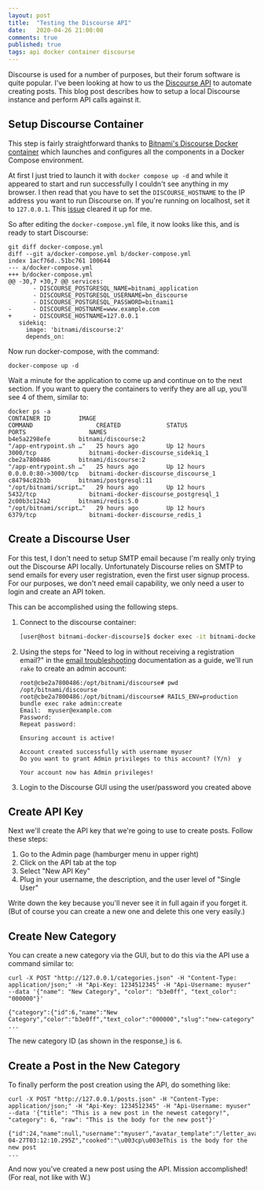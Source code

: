 ```yaml
---
layout: post
title:  "Testing the Discourse API"
date:   2020-04-26 21:00:00
comments: true
published: true
tags: api docker container discourse
---
```


Discourse is used for a number of purposes, but their forum software is quite popular. I've been looking at how to us the [Discourse API](https://docs.discourse.org/) to
automate creating posts. This blog post describes how to setup a local Discourse
instance and perform API calls against it.

## Setup Discourse Container

This step is fairly straightforward thanks to [Bitnami's Discourse Docker
container](https://github.com/bitnami/bitnami-docker-discourse) which launches
and configures all the components in a Docker Compose environment.

At first I just tried to launch it with `docker compose up -d` and while it
appeared to start and run successfully I couldn't see anything in my browser. I
then read that you have to set the `DISCOURSE_HOSTNAME` to the IP address you
want to run Discourse on. If you're running on localhost, set it to `127.0.0.1`.
This [issue](https://github.com/bitnami/bitnami-docker-discourse/issues/100)
cleared it up for me.

So after editing the `docker-compose.yml` file, it now looks like this, and is
ready to start Discourse:

```
git diff docker-compose.yml
diff --git a/docker-compose.yml b/docker-compose.yml
index 1acf76d..51bc761 100644
--- a/docker-compose.yml
+++ b/docker-compose.yml
@@ -30,7 +30,7 @@ services:
       - DISCOURSE_POSTGRESQL_NAME=bitnami_application
       - DISCOURSE_POSTGRESQL_USERNAME=bn_discourse
       - DISCOURSE_POSTGRESQL_PASSWORD=bitnami1
-      - DISCOURSE_HOSTNAME=www.example.com
+      - DISCOURSE_HOSTNAME=127.0.0.1
   sidekiq:
     image: 'bitnami/discourse:2'
     depends_on:
```

Now run docker-compose, with the command:

```
docker-compose up -d
```

Wait a minute for the application to come up and continue on to the next section. If you want to query the containers to verify they are all up, you'll see 4 of them, similar to:

```
docker ps -a
CONTAINER ID        IMAGE                                                 COMMAND                  CREATED             STATUS                     PORTS                  NAMES
b4e5a2298efe        bitnami/discourse:2                                   "/app-entrypoint.sh …"   25 hours ago        Up 12 hours                3000/tcp               bitnami-docker-discourse_sidekiq_1
cbe2a7800486        bitnami/discourse:2                                   "/app-entrypoint.sh …"   25 hours ago        Up 12 hours                0.0.0.0:80->3000/tcp   bitnami-docker-discourse_discourse_1
c84794c82b3b        bitnami/postgresql:11                                 "/opt/bitnami/script…"   29 hours ago        Up 12 hours                5432/tcp               bitnami-docker-discourse_postgresql_1
2c00b3c124a2        bitnami/redis:5.0                                     "/opt/bitnami/script…"   29 hours ago        Up 12 hours                6379/tcp               bitnami-docker-discourse_redis_1

```

## Create a Discourse User

For this test, I don't need to setup SMTP email because I'm really only trying
out the Discourse API locally. Unfortunately Discourse relies on SMTP to
send emails for every user registration, even the first user signup process. For our purposes, we don't need email
capability, we only need a user to login and create an API token.

This can be accomplished using the following steps.

1. Connect to the discourse container:

    ``` bash
    [user@host bitnami-docker-discourse]$ docker exec -it bitnami-docker-discourse_discourse_1 /bin/bash
    ```

2. Using the steps for "Need to log in without receiving a registration email?" in the [email troubleshooting](https://meta.discourse.org/t/troubleshooting-email-on-a-new-discourse-install/16326/2) documentation as a guide, we'll run `rake` to create an admin account:

       root@cbe2a7800486:/opt/bitnami/discourse# pwd
       /opt/bitnami/discourse
       root@cbe2a7800486:/opt/bitnami/discourse# RAILS_ENV=production bundle exec rake admin:create
       Email:  myuser@example.com
       Password:  
       Repeat password:  

       Ensuring account is active!

       Account created successfully with username myuser
       Do you want to grant Admin privileges to this account? (Y/n)  y

       Your account now has Admin privileges!

3. Login to the Discourse GUI using the user/password you created above

## Create API Key

Next we'll create the API key that we're going to use to create posts. Follow these steps:

1. Go to the Admin page (hamburger menu in upper right)
2. Click on the API tab at the top
3. Select "New API Key"
4. Plug in your username, the description, and the user level of "Single User"

Write down the key because you'll never see it in full again if you forget it. (But of course you can create a new one and delete this one very easily.)

## Create New Category

You can create a new category via the GUI, but to do this via the API use a command similar to:

```
curl -X POST "http://127.0.0.1/categories.json" -H "Content-Type: application/json;" -H "Api-Key: 1234512345" -H "Api-Username: myuser" --data '{"name": "New Category", "color": "b3e0ff", "text_color": "000000"}'

{"category":{"id":6,"name":"New Category","color":"b3e0ff","text_color":"000000","slug":"new-category"
...
```

The new category ID (as shown in the response,) is `6`.

## Create a Post in the New Category

To finally perform the post creation using the API, do something like:

```
curl -X POST "http://127.0.0.1/posts.json" -H "Content-Type: application/json;" -H "Api-Key: 1234512345" -H "Api-Username: myuser" --data '{"title": "This is a new post in the newest category!", "category": 6, "raw": "This is the body for the new post"}'

{"id":24,"name":null,"username":"myuser","avatar_template":"/letter_avatar_proxy/v4/letter/m/9de0a6/{size}.png","created_at":"2020-04-27T03:12:10.295Z","cooked":"\u003cp\u003eThis is the body for the new post
...
```

And now you've created a new post using the API. Mission accomplished! (For real, not like with W.)

